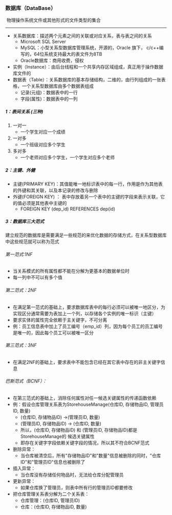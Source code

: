 ### 数据库（DataBase）

​	物理操作系统文件或其他形式的文件类型的集合

------

- 关系数据库：描述两个元素之间的关联或对应关系，表与表之间的关系
  - Microsoft SQL Server
  - MySQL：小型关系型数据库管理系统，开源的，Oracle 旗下， c/c++编写的，64位系统支持最大的表文件为8TB 
  - Oracle数据库：商用收费，侵权
- 实例（Instance）：由后台线程和一个共享内存区域组成，真正用于操作数据库文件的
- 数据表（Table）：关系数据库的基本存储结构，二维的，由行列组成的一张表格，一个关系型数据库由多个数据表组成
  - 记录(元组)：数据表中的一行
  - 字段(属性)：数据表中的一列

##### 1：表间关系 (三种)

1. 一对一
   - 一个学生对应一个成绩
2. 一对多
   - 一个班级对应多个学生
3. 多对多
   -  一个老师对应多个学生，一个学生对应多个老师

##### 2：主键、外健

- 主键(PRIMARY KEY)：其值能唯一地标识表中的每一行，作用是作为其他表的外键和其关联，以及本记录的修改与删除 
- 外键(FOREIGN KEY) ： 表中存放着另一个表中的主键的字段来表示关联，它的值必须是其他表中主键的
  - FOREIGN KEY (dep_id) REFERENCES dep(id) 

##### 3：数据库三大范式

​	建立规范的数据库是需要满足一些规范的来优化数据的存储方式，在关系型数据库中这些规范就可以称为范式

###### 第一范式:1NF

- 当关系模式的所有属性都不能在分解为更基本的数据单位时
- 每一列中不可以有多个值

###### 第二范式：2NF

- 在满足第一范式的基础上，要求数据库表中的每行必须可以被唯一地区分，为实现区分通常需要为表加上一个列，以存储各个实例的唯一标识（主键）
- 要求实体的属性完全依赖于主关键字，不可分离
- 例：员工信息表中加上了员工编号（emp_id）列，因为每个员工的员工编号是唯一的，因此每个员工可以被唯一区分

###### 第三范式：3NF

- 在满足2NF的基础上，要求表中不能包含已经在其它表中存在的非主关键字信息

###### 巴斯范式（BCNF）：

- 在第三范式的基础上，消除任何属性对任一候选关键属性的传递函数依赖
- 例：假设仓库管理关系表为StorehouseManage(仓库ID, 存储物品ID, 管理员ID, 数量)
  - (仓库ID, 存储物品ID) →(管理员ID, 数量)
  - (管理员ID, 存储物品ID) → (仓库ID, 数量)
  - 所以，(仓库ID, 存储物品ID) 和 (管理员ID, 存储物品ID)都是StorehouseManage的 候选关键属性
  - 即存在关键字字段依赖关键字段的情况，所以其不符合BCNF范式
- 删除异常：
  - 当仓库被清空后，所有"存储物品ID"和"数量"信息被删除的同时，"仓库ID"和"管理员ID"信息也被删除了
- 插入异常：
  - 当仓库没有存储任何物品时，无法给仓库分配管理员
- 更新异常：
  - 如果仓库换了管理员，则表中所有行的管理员ID都要修改
- 把仓库管理关系表分解为二个关系表：
  - 仓库管理：(仓库ID, 管理员ID)
  - 仓库：(仓库ID, 存储物品ID, 数量)

